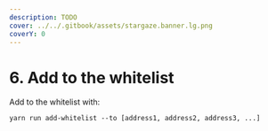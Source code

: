 ```yaml
---
description: TODO
cover: ../../.gitbook/assets/stargaze.banner.lg.png
coverY: 0
---
```


# 6. Add to the whitelist

Add to the whitelist with:

```
yarn run add-whitelist --to [address1, address2, address3, ...]
```
